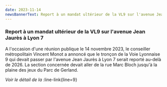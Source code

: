 ```yaml
---
date: 2023-11-14
newsBannerText: Report à un mandat ultérieur de la VL9 sur l'avenue Jean Jaurès à Lyon 7
---
```


### Report à un mandat ultérieur de la VL9 sur l'avenue Jean Jaurès à Lyon 7
A l'occasion d'une réunion publique le 14 novembre 2023, le conseiller métropolitain Vincent Monot a annoncé que le tronçon de la Voie Lyonnaise 9 qui devait passer par l'avenue Jean Jaurès à Lyon 7 serait reporté au-delà de 2026. La section concernée devait aller de la rue Marc Bloch jusqu'à la plaine des jeux du Parc de Gerland.

*Voir le détail de la* :line-link{line=9}